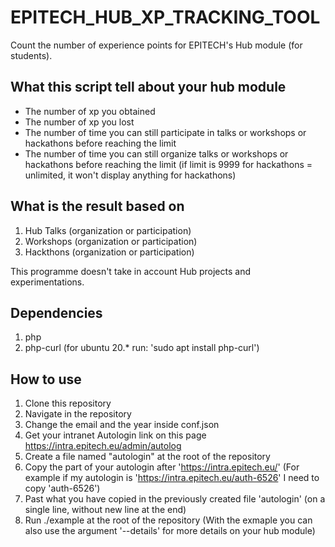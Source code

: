 # EPITECH_HUB_XP_TRACKING_TOOL
Count the number of experience points for EPITECH's Hub module (for students).

## What this script tell about your hub module
- The number of xp you obtained
- The number of xp you lost
- The number of time you can still participate in talks or workshops or hackathons before reaching the limit
- The number of time you can still organize talks or workshops or hackathons before reaching the limit (if limit is 9999 for hackathons = unlimited, it won't display anything for hackathons)

## What is the result based on
1. Hub Talks (organization or participation)
2. Workshops (organization or participation)
3. Hackthons (organization or participation)

This programme doesn't take in account Hub projects and experimentations.

## Dependencies
1. php
2. php-curl (for ubuntu 20.* run: 'sudo apt install php-curl')

## How to use
1. Clone this repository
2. Navigate in the repository
3. Change the email and the year inside conf.json
4. Get your intranet Autologin link on this page https://intra.epitech.eu/admin/autolog
5. Create a file named "autologin" at the root of the repository
6. Copy the part of your autologin after 'https://intra.epitech.eu/'
(For example if my autologin is 'https://intra.epitech.eu/auth-6526' I need to copy 'auth-6526')
7. Past what you have copied in the previously created file 'autologin' (on a single line, without new line at the end)
8. Run ./example at the root of the repository
(With the exmaple you can also use the argument '--details' for more details on your hub module)
